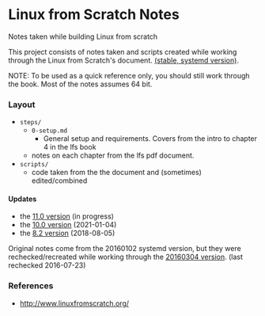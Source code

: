 # Linux from Scratch Notes

Notes taken while building Linux from scratch

This project consists of notes taken and scripts created while working through the Linux from Scratch's document. [(stable, systemd version)](http://www.linuxfromscratch.org/lfs/downloads/stable-systemd/).

NOTE: To be used as a quick reference only, you should still work through the book. Most of the notes assumes 64 bit.

### Layout

- `steps/`
  - `0-setup.md`
    - General setup and requirements. Covers from the intro to chapter 4 in the lfs book
  - notes on each chapter from the lfs pdf document.
- `scripts/`
  - code taken from the the document and (sometimes) edited/combined

#### Updates

- the [11.0 version](https://www.linuxfromscratch.org/lfs/downloads/11.0-systemd/LFS-BOOK-11.0-systemd.pdf) (in progress)
- the [10.0 version](http://www.linuxfromscratch.org/lfs/downloads/10.0-systemd/LFS-BOOK-10.0-systemd.pdf) (2021-01-04)
- the [8.2 version](http://www.linuxfromscratch.org/lfs/downloads/8.2-systemd/LFS-BOOK-8.2-systemd.pdf) (2018-08-05)

Original notes come from the 20160102 systemd version, but they were rechecked/recreated while working through the [20160304 version](http://www.linuxfromscratch.org/lfs/downloads/7.9-systemd/LFS-BOOK-7.9-systemd.pdf). (last rechecked 2016-07-23)

### References
- http://www.linuxfromscratch.org/
